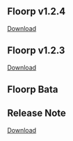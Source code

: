 ## Floorp v1.2.4
[Download](https://repo.ablaze.one/floorp/1.2.4/Floorp_Browser_setup.exe)

## Floorp v1.2.3
[Download](https://repo.ablaze.one/floorp/1.2.3/Floorp_setup.exe)

## Floorp Bata

## Release Note
[Download](https://repo.ablaze.one/floorp/1.2.4/Floorp_Browser_setup.exe)
